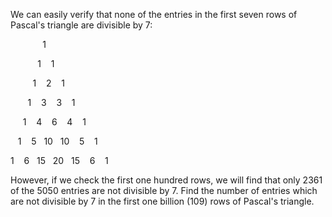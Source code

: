 
We can easily verify that none of the entries in the first seven rows of Pascal's triangle are divisible by 7:


&#160;
&#160;
&#160;
&#160;
&#160;
&#160;
&#160;1


&#160;
&#160;
&#160;
&#160;
&#160;
&#160;1
&#160;
&#160;1


&#160;
&#160;
&#160;
&#160;
&#160;1
&#160;
&#160;2
&#160;
&#160;1


&#160;
&#160;
&#160;
&#160;1
&#160;
&#160;3
&#160;
&#160;3
&#160;
&#160;1


&#160;
&#160;
&#160;1
&#160;
&#160;4
&#160;
&#160;6
&#160;
&#160;4
&#160;
&#160;1


&#160;
&#160;1
&#160;
&#160;5
&#160;
10
&#160;
10
&#160;
&#160;5
&#160;
&#160;1


1
&#160;
&#160;6
&#160;
15
&#160;
20
&#160;
15
&#160;
&#160;6
&#160;
&#160;1


However, if we check the first one hundred rows, we will find that only 2361 of the 5050 entries are not divisible by 7.
Find the number of entries which are not divisible by 7 in the first one billion (109) rows of Pascal's triangle.

